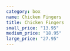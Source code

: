 ```yaml
---
category: box
name: Chicken Fingers
title: Chicken Fingers
small_price: "13.95"
medium_price: "18.95"
large_price: "27.95"
---
```

